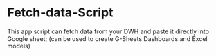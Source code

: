 # Fetch-data-Script
This app script can fetch data from your DWH and paste it directly into Google sheet;
(can be used to create G-Sheets Dashboards and Excel models)

